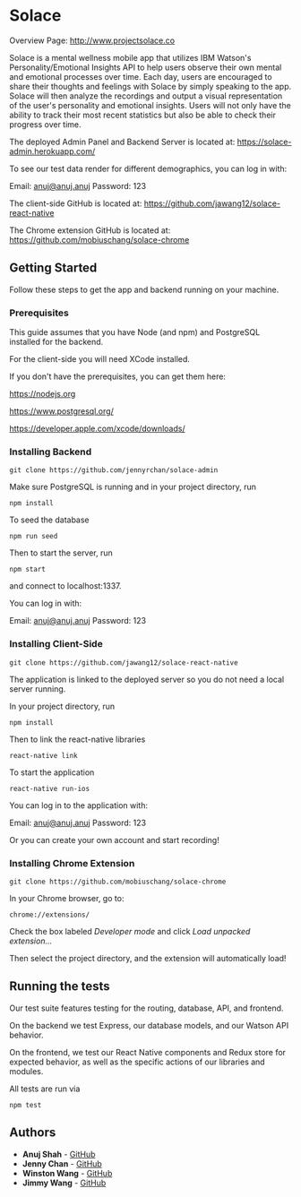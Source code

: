 # Solace

Overview Page: http://www.projectsolace.co

Solace is a mental wellness mobile app that utilizes IBM Watson's Personality/Emotional Insights API to help users observe their own mental and emotional processes over time. Each day, users are encouraged to share their thoughts and feelings with Solace by simply speaking to the app. Solace will then analyze the recordings and output a visual representation of the user's personality and emotional insights. Users will not only have the ability to track their most recent statistics but also be able to check their progress over time.

The deployed Admin Panel and Backend Server is located at: https://solace-admin.herokuapp.com/

To see our test data render for different demographics, you can log in with:

Email: anuj@anuj.anuj
Password: 123

The client-side GitHub is located at: https://github.com/jawang12/solace-react-native

The Chrome extension GitHub is located at: https://github.com/mobiuschang/solace-chrome

## Getting Started

Follow these steps to get the app and backend running on your machine.

### Prerequisites

This guide assumes that you have Node (and npm) and PostgreSQL installed for the backend.

For the client-side you will need XCode installed.

If you don't have the prerequisites, you can get them here:

https://nodejs.org

https://www.postgresql.org/

https://developer.apple.com/xcode/downloads/

### Installing Backend

```
git clone https://github.com/jennyrchan/solace-admin
```

Make sure PostgreSQL is running and in your project directory, run

```
npm install
```

To seed the database

```
npm run seed
```

Then to start the server, run

```
npm start
```

and connect to localhost:1337.

You can log in with:

Email: anuj@anuj.anuj
Password: 123

### Installing Client-Side

```
git clone https://github.com/jawang12/solace-react-native
```

The application is linked to the deployed server so you do not need a local server running.

In your project directory, run

```
npm install
```

Then to link the react-native libraries

```
react-native link
```

To start the application

```
react-native run-ios
```

You can log in to the application with:

Email: anuj@anuj.anuj
Password: 123

Or you can create your own account and start recording!

### Installing Chrome Extension

```
git clone https://github.com/mobiuschang/solace-chrome
```

In your Chrome browser, go to:

```
chrome://extensions/
```

Check the box labeled *Developer mode* and click *Load unpacked extension...*

Then select the project directory, and the extension will automatically load!

## Running the tests

Our test suite features testing for the routing, database, API, and frontend.

On the backend we test Express, our database models, and our Watson API behavior.

On the frontend, we test our React Native components and Redux store for expected behavior, as well as the specific actions of our libraries and modules.

All tests are run via

```
npm test
```

## Authors

* **Anuj Shah** - [GitHub](https://github.com/anujshah108)
* **Jenny Chan** - [GitHub](https://github.com/jennyrchan)
* **Winston Wang** - [GitHub](https://github.com/mobiuschang)
* **Jimmy Wang** - [GitHub](https://github.com/jawang12)
